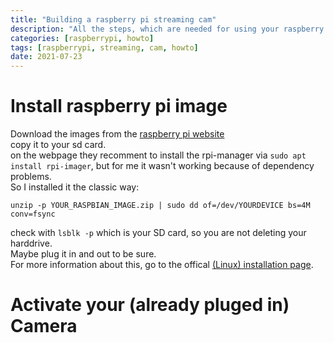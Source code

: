 ```yaml
---
title: "Building a raspberry pi streaming cam"
description: "All the steps, which are needed for using your raspberry pi for streaming"
categories: [raspberrypi, howto]
tags: [raspberrypi, streaming, cam, howto]
date: 2021-07-23
---
```


# Install raspberry pi image
Download the images from the <a href="https://www.raspberrypi.org/software/">raspberry pi website</a>  
copy it to your sd card.  
on the webpage they recomment to install the rpi-manager via `sudo apt install rpi-imager`, but for me it wasn't working because of dependency problems.  
So I installed it the classic way:  
```
unzip -p YOUR_RASPBIAN_IMAGE.zip | sudo dd of=/dev/YOURDEVICE bs=4M conv=fsync
```
check with `lsblk -p` which is your SD card, so you are not deleting your harddrive.  
Maybe plug it in and out to be sure.   
For more information about this, go to the offical <a href="https://www.raspberrypi.org/documentation/installation/installing-images/linux.md">(Linux) installation page</a>.
# Activate your (already pluged in) Camera 
